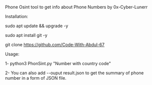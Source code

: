  Phone Osint tool to get info about Phone Numbers by 0x-Cyber-Lunerr

 Installation:

 sudo apt update && upgrade -y

 sudo apt install git -y

 git clone https://github.com/Code-With-Abdul-67

 
 Usage:

1- python3 PhonSint.py "Number with country code" 

2- You can also add --ouput result.json to get the summary of phone number in a form of JSON file.

    

